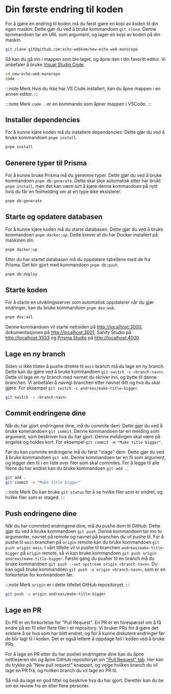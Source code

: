 # Din første endring til koden

For å gjøre en endring til koden må du først gjøre en kopi av koden til din egen maskin. Dette gjør du ved å bruke kommandoen `git clone`. Denne kommandoen tar en URL som argument, og lager en kopi av koden på din maskin.

```sh title="Terminal"
git clone git@github.com:echo-webkom/new-echo-web-monorepo
```

Så kan du gå inn i mappen som ble laget, og åpne den i din favoritt editor. Vi anbefaler å bruke [Visual Studio Code](https://code.visualstudio.com/).

```sh title="Terminal"
cd new-echo-web-monorepo
code .
```

:::note Merk
Hvis du ikke har VS Code installert, kan du åpne mappen i en annen editor.
:::

:::note Merk
`code .` er en kommando som åpner mappen i VSCode.
:::

## Installer dependencies

For å kunne kjøre koden må du installere dependencies. Dette gjør du ved å bruke kommandoen `pnpm install`.

```sh title="Terminal"
pnpm install
```

## Generere typer til Prisma

For å kunne bruke Prisma må du generere typer. Dette gjør du ved å bruke kommandoen `pnpm db:generate`. Dette skal skje automatisk etter har brukt `pnpm install`, men det kan være lurt å kjøre denne kommandoen på nytt hvis du får en feilmelding om at en type ikke eksisterer.

```sh title="Terminal"
pnpm db:generate
```

## Starte og opdatere databasen

For å kunne kjøre koden må du starte databasen. Dette gjør du ved å bruke kommandoen `pnpm docker:up`. Dette krever at du har Docker installert på maskinen din.

```sh title="Terminal"
pnpm docker:up
```

Etter du har startet databasen må du oppdatere tabellene med de fra Prisma. Det blir gjort med kommandoen `pnpm db:push`.

```sh title="Terminal"
pnpm db:deploy
```

## Starte koden

For å starte en utviklingsserver som automatisk oppdaterer når du gjør endringer, kan du bruke kommandoen `pnpm dev:web`.

```sh title="Terminal"
pnpm dev:all
```

Denne kommandoen vil starte nettsiden på [http://localhost:3000](http://localhost:3000), dokumentasjonen på [http://localhost:3001](http://localhost:3001), Sanity Studio på [http://localhost:3333](http://localhost:3333) og [Prisma Studio](https://www.prisma.io/studio) på [http://localhost:4000](http://localhost:4000).

## Lage en ny branch

Siden vi ikke tilater å pushe direkte til `main` branch må du lage en ny branch. Dette kan du gjøre ved å bruke kommandoen `git switch -c <branch-navn>`. Dette vil lage en ny branch med navnet du skriver inn, og bytte til denne branchen. Vi anbefaler å navngi branchen etter navnet ditt og hva du skal gjøre. For eksempel `git switch -c andreas/make-title-bigger`.

```sh title="Terminal"
git switch -c <branch-navn>
```

## Commit endringene dine

Når du har gjort endringene dine, må du commite dem. Dette gjør du ved å bruke kommandoen `git commit`. Denne kommandoen tar en melding som argument, som beskriver hva du har gjort. Denne meldingen skal være på engelsk og holdes kort. For eksempel `git commit -m "Make title bigger"`.

Før du kan commite endringene må du først "stage" dem. Dette gjør du ved å bruke kommandoen `git add`. Denne kommandoen tar en fil som argument, og legger den til i en liste over filer som skal commites. For å legge til alle filene du har endret kan du bruke kommandoen `git add .`.

```sh title="Terminal"
git add .
git commit -m "Make title bigger"
```

:::note Merk
Du kan bruke `git status` for å se hvilke filer som er endret, og hvilke filer som er staged.
:::

## Push endringene dine

Når du har commited endringene dine, må du pushe dem til GitHub. Dette gjør du ved å bruke kommandoen `git push`. Denne kommandoen tar inn to argumenter, navnet på remote og navnet på branchen du vil pushe til. For å pushe til `main` branchen på `origin` remote kan du bruke kommandoen `git push origin main`. I vårt tilfelle vil vi pushe til branchen `andreas/make-title-bigger` på `origin` remote, så vi kan bruke kommandoen `git push origin andreas/make-title-bigger`. Første gang du pusher til en branch må du bruke kommandoen `git push --set-upstream origin <branch-navn>`. Du kan også bruke kommandoen `git push -u origin <branch-navn>`, som er en forkortelse for kommandoen før.

:::note Merk
`origin` er i dette tilfellet GitHub repositoryet.
:::

```sh title="Terminal"
git push -u origin andreas/make-title-bigger
```

## Lage en PR

En PR er en forkortelse for "Pull Request". En PR er en forespørsel om å få endre på en fil eller flere filer i et repository. Vi bruker PRs for å gjøre det enklere å se hva som har blitt endret, og for å kunne diskutere endringer før de blir lagt til i koden. Det er også lettere å oppdage feil i koden ved å bruke PRs.

For å lage en PR etter du har pushet endringene dine kan du åpne nettleseren din og åpne GitHub repositoryet sin ["Pull Request" tab](https://github.com/echo-webkom/new-echo-web-monorepo/pulls). Her kan du trykke på "New pull request" knappen, og velge hvilken branch du vil lage en PR fra, og hvilken branch du vil lage en PR til.

Så må du lage en god tittel og beskrive hva du har gjort. Deretter kan du be om en review fra en eller flere personer.
